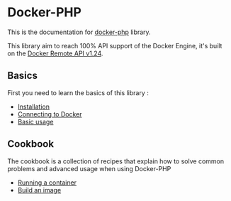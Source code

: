 # Docker-PHP

This is the documentation for [docker-php](https://github.com/docker-php/docker-php) library.

This library aim to reach 100% API support of the Docker Engine, it's built 
on the [Docker Remote API v1.24](https://docs.docker.com/engine/reference/api/docker_remote_api_v1.24/).

## Basics

First you need to learn the basics of this library :

* [Installation](installation.md)
* [Connecting to Docker](connection.md)
* [Basic usage](basic.md)

## Cookbook

The cookbook is a collection of recipes that explain how to solve common 
problems and advanced usage when using Docker-PHP

* [Running a container](cookbook/container-run.md)
* [Build an image](cookbook/build-image.md)
